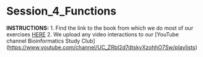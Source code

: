 # Session_4_Functions


**INSTRUCTIONS:**
    1. Find the link to the book from which we do most of our exercises [HERE](https://ia800602.us.archive.org/18/items/PythonForBiologists./Python%20for%20Biologists..pdf)
    2. We upload any video interactions to our [YouTube channel Bioinformatics Study Club] (https://www.youtube.com/channel/UC_ZRbI2d7dtskvXzohhO7Sw/playlists)
